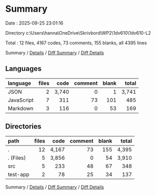 # Summary

Date : 2025-09-25 23:01:16

Directory c:\\Users\\hanna\\OneDrive\\Skrivbord\\WP2\\1dv610\\1dv610-L2

Total : 12 files,  4167 codes, 73 comments, 155 blanks, all 4395 lines

Summary / [Details](details.md) / [Diff Summary](diff.md) / [Diff Details](diff-details.md)

## Languages
| language | files | code | comment | blank | total |
| :--- | ---: | ---: | ---: | ---: | ---: |
| JSON | 2 | 3,740 | 0 | 1 | 3,741 |
| JavaScript | 7 | 311 | 73 | 101 | 485 |
| Markdown | 3 | 116 | 0 | 53 | 169 |

## Directories
| path | files | code | comment | blank | total |
| :--- | ---: | ---: | ---: | ---: | ---: |
| . | 12 | 4,167 | 73 | 155 | 4,395 |
| . (Files) | 5 | 3,856 | 0 | 54 | 3,910 |
| src | 5 | 233 | 48 | 67 | 348 |
| test-app | 2 | 78 | 25 | 34 | 137 |

Summary / [Details](details.md) / [Diff Summary](diff.md) / [Diff Details](diff-details.md)